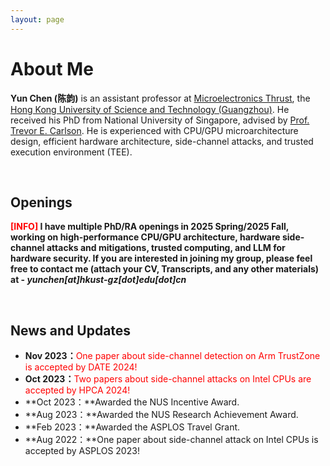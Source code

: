 ```yaml
---
layout: page
---
```


# About Me

<!-- <img src="https://yunchen-juuump.github.io/yun.jpg" class="floatpic" width="360" height="480"> -->

**Yun Chen (陈韵)** is an assistant professor at  [Microelectronics Thrust](https://www.hkust-gz.edu.cn/academics/hubs-and-thrust-areas/function-hub/microelectronics/), the [Hong Kong University of Science and Technology (Guangzhou)](https://www.hkust-gz.edu.cn/). He received his PhD from National University of Singapore, advised by [Prof. Trevor E. Carlson](https://www.comp.nus.edu.sg/~tcarlson/). He is experienced with CPU/GPU microarchitecture design, efficient hardware architecture, side-channel attacks, and trusted execution environment (TEE). 

<br>

## Openings

**<font color='red'>[INFO]</font> I have multiple PhD/RA openings in 2025 Spring/2025 Fall, working on high-performance CPU/GPU architecture, hardware side-channel attacks and mitigations, trusted computing, and LLM for hardware security. If you are interested in joining my group, please feel free to contact me (attach your CV, Transcripts, and any other materials) at - *yunchen[at]hkust-gz[dot]edu[dot]cn***





<!-- - **Sep 2020 - June 2024:** Fuzhou University (BEng)
- **Sep 2020 - June 2024:** Maynooth University (BSc)
- **June 2022 - Nov 2022:** Cambridge University (Exchange)
- Expect to apply for a one-year Mphil program and graduate in Sep 2025. Looking for PhD position after that. -->

<br>

<!-- --- -->

<!-- ## Research Interests

- Industrial IoT System
- Network Cybersecurity
- Applied Machine Learning

My current research focuses on practical problems that artificial intelligence faces in real life. My interests are on the **Machine Learning** and its applications in **Industrial IoT**. In a word, advanced technologies like ML and IoT positively influence the life of everybody.  I wish to devote my talent to this meaningful cause and bring well-being to society. -->

<!-- <br> -->
<!-- 
--- -->

## News and Updates

- **Nov 2023：**<font color='red'>One paper about side-channel detection on Arm TrustZone is accepted by DATE 2024!</font>
- **Oct 2023：**<font color='red'>Two papers about side-channel attacks on Intel CPUs are accepted by HPCA 2024!</font>
- **Oct 2023：**Awarded the NUS Incentive Award.
- **Aug 2023：**Awarded the NUS Research Achievement Award.
- **Feb 2023：**Awarded the ASPLOS Travel Grant.
- **Aug 2022：**One paper about side-channel attack on Intel CPUs is accepted by ASPLOS 2023!

<br>

